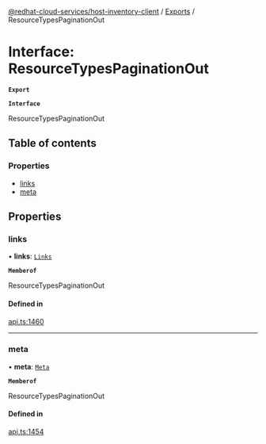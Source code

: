 [@redhat-cloud-services/host-inventory-client](../README.md) / [Exports](../modules.md) / ResourceTypesPaginationOut

# Interface: ResourceTypesPaginationOut

**`Export`**

**`Interface`**

ResourceTypesPaginationOut

## Table of contents

### Properties

- [links](ResourceTypesPaginationOut.md#links)
- [meta](ResourceTypesPaginationOut.md#meta)

## Properties

### links

• **links**: [`Links`](Links.md)

**`Memberof`**

ResourceTypesPaginationOut

#### Defined in

[api.ts:1460](https://github.com/RedHatInsights/javascript-clients/blob/master/packages/host-inventory/api.ts#L1460)

___

### meta

• **meta**: [`Meta`](Meta.md)

**`Memberof`**

ResourceTypesPaginationOut

#### Defined in

[api.ts:1454](https://github.com/RedHatInsights/javascript-clients/blob/master/packages/host-inventory/api.ts#L1454)
